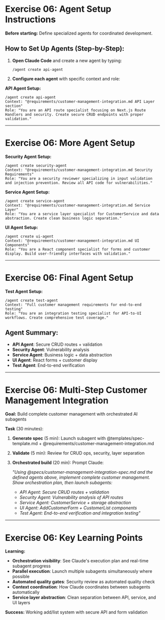 # Exercise 06: Agent Setup Instructions

**Before starting:** Define specialized agents for coordinated development.

<v-clicks>

## How to Set Up Agents (Step-by-Step):

1. **Open Claude Code** and create a new agent by typing:
   ```
   /agent create api-agent
   ```

2. **Configure each agent** with specific context and role:

**API Agent Setup:**
```
/agent create api-agent
Context: "@requirements/customer-management-integration.md API Layer section"
Role: "You are an API route specialist focusing on Next.js Route Handlers and security. Create secure CRUD endpoints with proper validation."
```

</v-clicks>

---

# Exercise 06: More Agent Setup

<v-clicks>

**Security Agent Setup:**
```
/agent create security-agent  
Context: "@requirements/customer-management-integration.md Security Requirements"
Role: "You are a security reviewer specializing in input validation and injection prevention. Review all API code for vulnerabilities."
```

**Service Agent Setup:**
```
/agent create service-agent
Context: "@requirements/customer-management-integration.md Service Layer"
Role: "You are a service layer specialist for CustomerService and data abstraction. Create clean business logic separation."
```

**UI Agent Setup:**
```
/agent create ui-agent
Context: "@requirements/customer-management-integration.md UI Components"  
Role: "You are a React component specialist for forms and customer display. Build user-friendly interfaces with validation."
```

</v-clicks>

---

# Exercise 06: Final Agent Setup

<v-clicks>

**Test Agent Setup:**
```
/agent create test-agent
Context: "Full customer management requirements for end-to-end testing"
Role: "You are an integration testing specialist for API-to-UI workflows. Create comprehensive test coverage."
```

## Agent Summary:
- **API Agent**: Secure CRUD routes + validation
- **Security Agent**: Vulnerability analysis  
- **Service Agent**: Business logic + data abstraction
- **UI Agent**: React forms + customer display
- **Test Agent**: End-to-end verification

</v-clicks>

---

# Exercise 06: Multi-Step Customer Management Integration

**Goal:** Build complete customer management with orchestrated AI subagents

<v-clicks>

**Task** (30 minutes):

1. **Generate spec** (5 min): Launch subagent with @templates/spec-template.md + @requirements/customer-management-integration.md

2. **Validate** (5 min): Review for CRUD ops, security, layer separation

3. **Orchestrated build** (20 min): Prompt Claude:
   
   *"Using @specs/customer-management-integration-spec.md and the defined agents above, implement complete customer management. Show orchestration plan, then launch subagents:*
   - *API Agent: Secure CRUD routes + validation*  
   - *Security Agent: Vulnerability analysis of API routes*
   - *Service Agent: CustomerService + storage abstraction*
   - *UI Agent: AddCustomerForm + CustomerList components*
   - *Test Agent: End-to-end verification and integration testing"*

</v-clicks>

---

# Exercise 06: Key Learning Points

<v-clicks>

**Learning:**
- **Orchestration visibility**: See Claude's execution plan and real-time subagent progress
- **Parallel execution**: Launch multiple subagents simultaneously where possible
- **Automated quality gates**: Security review as automated quality check
- **Context coordination**: How Claude coordinates between subagents automatically
- **Service layer abstraction**: Clean separation between API, service, and UI layers

</v-clicks>

<v-click>

**Success:** Working add/list system with secure API and form validation

</v-click>